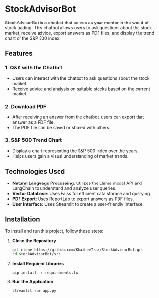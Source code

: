 # StockAdvisorBot

StockAdvisorBot is a chatbot that serves as your mentor in the world of stock trading. This chatbot allows users to ask questions about the stock market, receive advice, export answers as PDF files, and display the trend chart of the S&P 500 index.

## Features

### 1. Q&A with the Chatbot
- Users can interact with the chatbot to ask questions about the stock market.
- Receive advice and analysis on suitable stocks based on the current market.

### 2. Download PDF
- After receiving an answer from the chatbot, users can export that answer as a PDF file.
- The PDF file can be saved or shared with others.

### 3. S&P 500 Trend Chart
- Display a chart representing the S&P 500 index over the years.
- Helps users gain a visual understanding of market trends.

## Technologies Used
- **Natural Language Processing**: Utilizes the Llama model API and LangChain to understand and analyze user queries.
- **Vector Database**: Uses Faiss for efficient data storage and querying.
- **PDF Export**: Uses ReportLab to export answers as PDF files.
- **User Interface**: Uses Streamlit to create a user-friendly interface.

## Installation
To install and run this project, follow these steps:

1. **Clone the Repository**
   ```bash
   git clone https://github.com/KhaiLeeTran/StockAdvisorBot.git
   cd StockAdvisorBot/src

2. **Install Required Libraries**
   ```bash
   pip install -r requirements.txt
3. **Run the Application**
    ```bash
    streamlit run app.py
